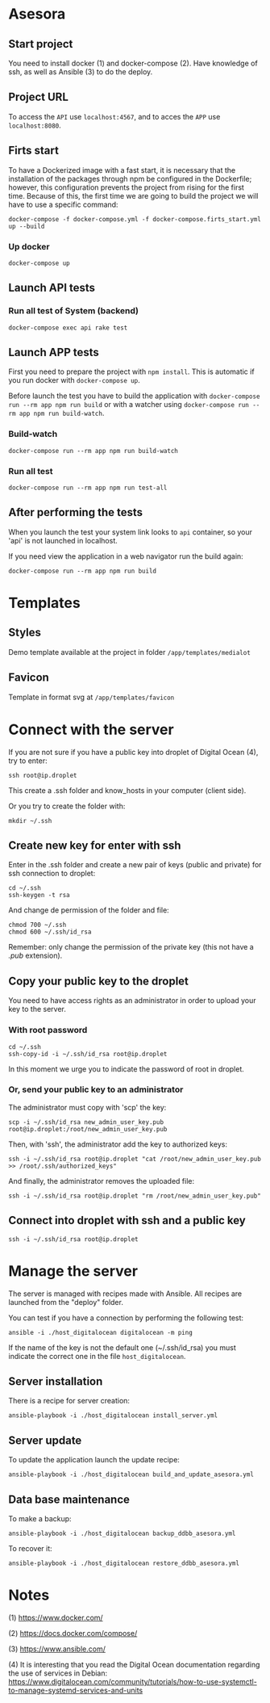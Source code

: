 # Asesora

## Start project

You need to install docker (1) and docker-compose (2). Have knowledge of ssh, as well as Ansible (3) to do the deploy.


## Project URL

To access the `API` use `localhost:4567`, and to acces the `APP` use `localhost:8080`.

## Firts start

To have a Dockerized image with a fast start, it is necessary that the installation of the packages through npm be configured in the Dockerfile; however, this configuration prevents the project from rising for the first time. Because of this, the first time we are going to build the project we will have to use a specific command:

~~~
docker-compose -f docker-compose.yml -f docker-compose.firts_start.yml up --build
~~~

### Up docker

`docker-compose up`


## Launch API tests

### Run all test of System (backend)

`docker-compose exec api rake test`


## Launch APP tests

First you need to prepare the project with `npm install`. This is automatic if you run docker with `docker-compose up`.

Before launch the test you have to build the application with `docker-compose run --rm app npm run build` or with a watcher using `docker-compose run --rm app npm run build-watch`.


### Build-watch

`docker-compose run --rm app npm run build-watch`


### Run all test

`docker-compose run --rm app npm run test-all`


## After performing the tests

When you launch the test your system link looks to `api` container, so your 'api' is not launched in localhost.

If you need view the application in a web navigator run the build again:

~~~
docker-compose run --rm app npm run build
~~~


# Templates

## Styles

Demo template available at the project in folder `/app/templates/medialot`

## Favicon

Template in format svg at `/app/templates/favicon`


# Connect with the server

If you are not sure if you have a public key into droplet of Digital Ocean (4), try to enter:

~~~
ssh root@ip.droplet
~~~

This create a .ssh folder and know_hosts in your computer (client side).

Or you try to create the folder with:

~~~
mkdir ~/.ssh
~~~


## Create new key for enter with ssh

Enter in the .ssh folder and create a new pair of keys (public and private) for ssh connection to droplet:

~~~
cd ~/.ssh
ssh-keygen -t rsa
~~~

And change de permission of the folder and file:

~~~
chmod 700 ~/.ssh
chmod 600 ~/.ssh/id_rsa
~~~

Remember: only change the permission of the private key (this not have a _.pub_ extension).


## Copy your public key to the droplet

You need to have access rights as an administrator in order to upload your key to the server.


### With root password

~~~
cd ~/.ssh
ssh-copy-id -i ~/.ssh/id_rsa root@ip.droplet
~~~

In this moment we urge you to indicate the password of root in droplet.


### Or, send your public key to an administrator

The administrator must copy with 'scp' the key:

~~~
scp -i ~/.ssh/id_rsa new_admin_user_key.pub root@ip.droplet:/root/new_admin_user_key.pub
~~~

Then, with 'ssh', the administrator add the key to authorized keys:

~~~
ssh -i ~/.ssh/id_rsa root@ip.droplet "cat /root/new_admin_user_key.pub >> /root/.ssh/authorized_keys"
~~~

And finally, the administrator removes the uploaded file:

~~~
ssh -i ~/.ssh/id_rsa root@ip.droplet "rm /root/new_admin_user_key.pub"
~~~


## Connect into droplet with ssh and a public key

~~~
ssh -i ~/.ssh/id_rsa root@ip.droplet
~~~


# Manage the server

The server is managed with recipes made with Ansible. All recipes are launched from the "deploy" folder.

You can test if you have a connection by performing the following test:

~~~
ansible -i ./host_digitalocean digitalocean -m ping
~~~

If the name of the key is not the default one (~/.ssh/id_rsa) you must indicate the correct one in the file ```host_digitalocean```.


## Server installation

There is a recipe for server creation:

~~~
ansible-playbook -i ./host_digitalocean install_server.yml
~~~


## Server update

To update the application launch the update recipe:

~~~
ansible-playbook -i ./host_digitalocean build_and_update_asesora.yml
~~~


## Data base maintenance

To make a backup:

~~~
ansible-playbook -i ./host_digitalocean backup_ddbb_asesora.yml
~~~

To recover it:

~~~
ansible-playbook -i ./host_digitalocean restore_ddbb_asesora.yml
~~~


# Notes

(1) https://www.docker.com/

(2) https://docs.docker.com/compose/

(3) https://www.ansible.com/

(4) It is interesting that you read the Digital Ocean documentation regarding the use of services in Debian:
https://www.digitalocean.com/community/tutorials/how-to-use-systemctl-to-manage-systemd-services-and-units
